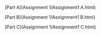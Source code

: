 [Part A](Assignment 1/Assignment1 A.html)

[Part B](Assignment 1/Assignment1 B.html)

[Part C](Assignment 1/Assignment1 C.html)

